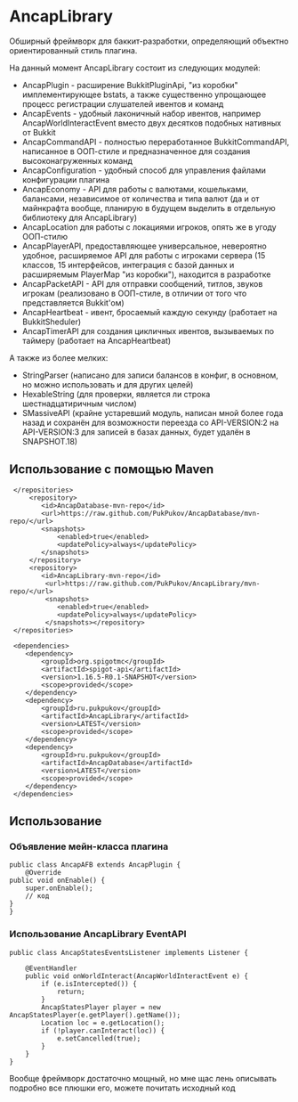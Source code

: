 
# AncapLibrary
Обширный фреймворк для баккит-разработки, определяющий объектно ориентированный стиль плагина.

На данный момент AncapLibrary состоит из следующих модулей:
- AncapPlugin - расширение BukkitPluginApi, "из коробки" имплементирующее bstats, а также существенно упрощающее процесс регистрации слушателей ивентов и команд
- AncapEvents - удобный лаконичный набор ивентов, например AncapWorldInteractEvent вместо двух десятков подобных нативных от Bukkit
- AncapCommandAPI - полностью переработанное BukkitCommandAPI, написанное в ООП-стиле и предназначенное для создания высоконагруженных команд
- AncapConfiguration - удобный способ для управления файлами конфигурации плагина
- AncapEconomy - API для работы с валютами, кошельками, балансами, независимое от количества и типа валют (да и от майнкрафта вообще, планирую в будущем выделить в отдельную библиотеку для AncapLibrary)
- AncapLocation для работы с локациями игроков, опять же в угоду ООП-стилю
- AncapPlayerAPI, предоставляющее универсальное, невероятно удобное, расширяемое API для работы с игроками сервера (15 классов, 15 интерфейсов, интеграция с базой данных и расширяемым PlayerMap "из коробки"), находится в разработке
- AncapPacketAPI - API для отправки сообщений, титлов, звуков игрокам (реализовано в ООП-стиле, в отличии от того что представляется Bukkit'ом)
- AncapHeartbeat - ивент, бросаемый каждую секунду (работает на BukkitSheduler)
- AncapTimerAPI для создания цикличных ивентов, вызываемых по таймеру (работает на AncapHeartbeat)

А также из более мелких:
- StringParser (написано для записи балансов в конфиг, в основном, но можно использовать и для других целей)
- HexableString (для проверки, является ли строка шестнадцатиричным числом)
- SMassiveAPI (крайне устаревший модуль, написан мной более года назад и сохранён для возможности переезда со API-VERSION:2 на API-VERSION:3 для записей в базах данных, будет удалён в SNAPSHOT.18)

## Использование с помощью Maven

	 </repositories>
	     <repository>  
			<id>AncapDatabase-mvn-repo</id>  
			<url>https://raw.github.com/PukPukov/AncapDatabase/mvn-repo/</url>  
			<snapshots> 
				<enabled>true</enabled>  
				<updatePolicy>always</updatePolicy>  
			</snapshots>
	     </repository>
	     <repository>  
			<id>AncapLibrary-mvn-repo</id>  
			 <url>https://raw.github.com/PukPukov/AncapLibrary/mvn-repo/</url>  
			 <snapshots>
				<enabled>true</enabled>  
				<updatePolicy>always</updatePolicy>  
			 </snapshots></repository>
     </repositories>
     
     <dependencies>  
		<dependency> 
			<groupId>org.spigotmc</groupId>  
			<artifactId>spigot-api</artifactId>  
			<version>1.16.5-R0.1-SNAPSHOT</version>  
			<scope>provided</scope>  
		</dependency>  
		<dependency> 
			<groupId>ru.pukpukov</groupId>  
			<artifactId>AncapLibrary</artifactId>  
			<version>LATEST</version>  
			<scope>provided</scope>  
		</dependency>  
		<dependency>
			<groupId>ru.pukpukov</groupId>  
			<artifactId>AncapDatabase</artifactId>  
			<version>LATEST</version>  
			<scope>provided</scope>  
		</dependency>
     </dependencies>

## Использование

### Объявление мейн-класса плагина

    public class AncapAFB extends AncapPlugin {
    	@Override
	public void onEnable() {
		super.onEnable();
		// код
	}
    }

### Использование AncapLibrary EventAPI

    public class AncapStatesEventsListener implements Listener {  
      
	    @EventHandler  
	    public void onWorldInteract(AncapWorldInteractEvent e) {  
	        if (e.isIntercepted()) {  
	            return;  
		    }  
	        AncapStatesPlayer player = new AncapStatesPlayer(e.getPlayer().getName());  
		    Location loc = e.getLocation();  
		    if (!player.canInteract(loc)) {  
		        e.setCancelled(true);  
	        }  
        }  
    }

Вообще фреймворк достаточно мощный, но мне щас лень описывать подробно все плюшки его, можете почитать исходный код
